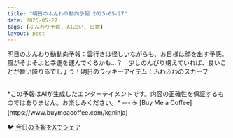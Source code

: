 ```yaml
---
title: "明日のふんわり動向予報 2025-05-27"
date: 2025-05-27
tags: [ふんわり予報, AI占い, 日常]
layout: post
---
```


明日のふんわり動動向予報：雲行きは怪しいながらも、お日様は顔を出す予感。風がそよそよと幸運を運んでくるかも…？　少しのんびり構えていれば、良いことが舞い降りるでしょう！明日のラッキーアイテム：ふわふわのスカーフ

<br>
*この予報はAIが生成したエンターテイメントです。内容の正確性を保証するものではありません。お楽しみください。*
---
☕️ [Buy Me a Coffee](https://www.buymeacoffee.com/kgninja)

🐦 [今日の予報をXでシェア](https://twitter.com/intent/tweet?text=%E6%98%8E%E6%97%A5%E3%81%AE%E3%81%B5%E3%82%93%E3%82%8F%E3%82%8A%E4%BA%88%E5%A0%B1%3A%20%E3%80%8C%E6%98%8E%E6%97%A5%E3%81%AE%E3%81%B5%E3%82%93%E3%82%8F%E3%82%8A%E5%8B%95%E5%8B%95%E5%90%91%E4%BA%88%E5%A0%B1%EF%BC%9A%E9%9B%B2%E8%A1%8C%E3%81%8D%E3%81%AF%E6%80%AA%E3%81%97%E3%81%84%E3%81%AA%E3%81%8C%E3%82%89%E3%82%82%E3%80%81%E3%81%8A%E6%97%A5%E6%A7%98%E3%81%AF%E9%A1%94%E3%82%92%E5%87%BA%E3%81%99%E4%BA%88%E6%84%9F%E3%80%82%E3%80%8D%E7%B6%9A%E3%81%8D%E3%81%AF%E3%83%96%E3%83%AD%E3%82%B0%E3%81%A7%EF%BC%81%20%F0%9F%91%87&url=https%3A%2F%2Fkg-ninja.github.io%2FFunwariyoso%2F2025%2F05%2F27%2Ffunwari-forecast.html) 
